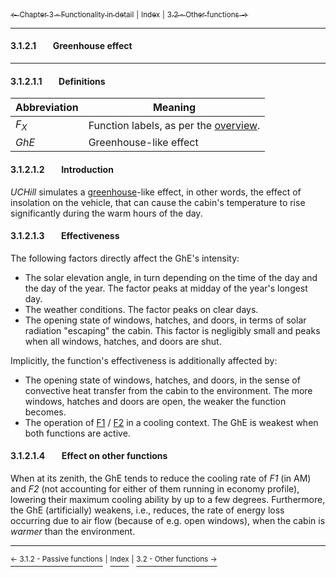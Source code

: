 [<sub>&#8592; Chapter 3 - Functionality in detail</sub>](./3_functionality_details.md#312passive-functions) <sub>|</sub> [<sub>Index</sub>](./0_index.md) <sub>|</sub> [<sub>3.2 - Other functions &#8594;</sub>](./3_functionality_details.md#32other-functions)
***
#### 3.1.2.1&#160;&#160;&#160;&#160;&#160;&#160;&#160;&#160;Greenhouse effect
***
#### 3.1.2.1.1&#160;&#160;&#160;&#160;&#160;&#160;&#160;&#160;Definitions

Abbreviation | Meaning
------------ | -------
*F<sub>X</sub>*| Function labels, as per the [overview](./3_functionality_details.md#3111overview).
*GhE* | Greenhouse-like effect

#### 3.1.2.1.2&#160;&#160;&#160;&#160;&#160;&#160;&#160;&#160;Introduction

*UCHill* simulates a [greenhouse](https://en.wikipedia.org/wiki/Greenhouse_effect#Real_greenhouses)-like effect, in other words, the effect of insolation on the vehicle, that can cause the cabin's temperature to rise significantly during the warm hours of the day.

#### 3.1.2.1.3&#160;&#160;&#160;&#160;&#160;&#160;&#160;&#160;Effectiveness

The following factors directly affect the GhE's intensity:
* The solar elevation angle, in turn depending on the time of the day and the day of the year. The factor peaks at midday of the year's longest day.
* The weather conditions. The factor peaks on clear days.
* The opening state of windows, hatches, and doors, in terms of solar radiation "escaping" the cabin. This factor is negligibly small and peaks when all windows, hatches, and doors are shut.

Implicitly, the function's effectiveness is additionally affected by:
* The opening state of windows, hatches, and doors, in the sense of convective heat transfer from the cabin to the environment. The more windows, hatches and doors are open, the weaker the function becomes.
* The operation of [F1](./3112_driver_passenger_ac.md) / [F2](./3112_driver_passenger_ac.md) in a cooling context. The GhE is weakest when both functions are active.

#### 3.1.2.1.4&#160;&#160;&#160;&#160;&#160;&#160;&#160;&#160;Effect on other functions

When at its zenith, the GhE tends to reduce the cooling rate of *F1* (in AM) and *F2* (not accounting for either of them running in economy profile), lowering their maximum cooling ability by up to a few degrees. Furthermore, the GhE (artificially) weakens, i.e., reduces, the rate of energy loss occurring due to air flow (because of e.g. open windows), when the cabin is *warmer* than the environment.
***
[<sup>&#8592; 3.1.2 - Passive functions</sup>](./3_functionality_details.md#312passive-functions) <sup>|</sup> [<sup>Index</sup>](./0_index.md) <sup>|</sup> [<sup>3.2 - Other functions &#8594;</sup>](./3_functionality_details.md#32other-functions)
